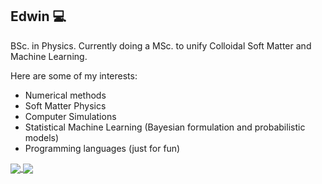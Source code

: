 ## Edwin :computer:

BSc. in Physics. Currently doing a MSc. to unify Colloidal Soft Matter and Machine Learning.

Here are some of my interests:

- Numerical methods
- Soft Matter Physics
- Computer Simulations
- Statistical Machine Learning (Bayesian formulation and probabilistic models)
- Programming languages (just for fun)

<a href="#">
  <img align="center" src="https://github-readme-stats.vercel.app/api/top-langs/?username=edwinb-ai&theme=radical&show_icons=true&count_private=true&hide_border=true&langs_count=5&hide=html" />
</a>
<a href="#">
  <img align="center" src="https://github-readme-stats.vercel.app/api?username=edwinb-ai&theme=radical&show_icons=true&count_private=true&hide_border=true" />
</a>
